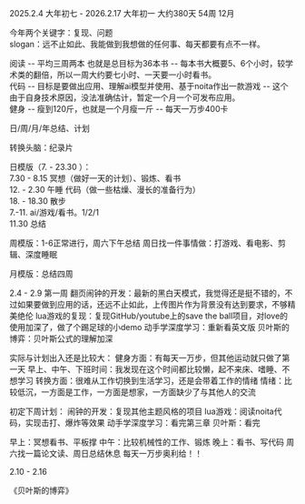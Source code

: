 
2025.2.4 大年初七 - 2026.2.17 大年初一 大约380天 54周 12月  

今年两个关键字：复现、问题  
slogan：远不止如此、我能做到我想做的任何事、每天都要有点不一样。

阅读 -- 平均三周两本 也就是总目标为36本书 -- 每本书大概要5、6个小时，较学术类的翻倍，所以一周大约要七小时、一天要一小时看书。  
代码 -- 目标是要做出应用、理解ai模型并使用、基于noita作出一款游戏 -- 这个由于自身技术原因，没法准确估计，暂定一个月一个可发布应用。  
健身 -- 瘦到120斤，也就是一个月瘦一斤  -- 每天一万步400卡  

日/周/月/年总结、计划  

转换头脑：纪录片  

日模版（7. - 23.30 ）：  
7.30 - 8.15 冥想（做好一天的计划）、锻炼、看书  
12. - 2.30 午睡 代码（做一些枯燥、漫长的准备行为）  
18. - 18.30 散步  
7.-11. ai/游戏/看书。1/2/1  
11.30 总结  

周模版：1-6正常进行，周六下午总结 周日找一件事情做：打游戏、看电影、剪辑、深度睡眠  

月模版：总结四周  

2.4 - 2.9 第一周
翻页闹钟的开发：最新的黑白天模式，我觉得还是挺不错的，不过如果要做到应用的话，还远不止如此，上传图片作为背景没有达到要求，不够精美绝伦
lua游戏的复现：复现GitHub/youtube上的save the ball项目，对love的使用加深了，做了个踢足球的小demo
动手学深度学习：重新看英文版
贝叶斯的博弈：贝叶斯公式的理解加深

实际与计划出入还是比较大：
健身方面：有每天一万步，但其他运动就只做了第一天
早上、中午、下班时间：我发现在这个时间都比较懒，起不来床、嗜睡、不想学习
转换方面：很难从工作切换到生活学习，还是会带着工作的情绪
情绪：比较低沉，一方面是工作，一方面是想家，一方面缺少了与其他人的交流

初定下周计划：
闹钟的开发：复现其他主题风格的项目
lua游戏：阅读noita代码，实现击打、爆炸等效果
动手学深度学习：看完第三章
贝叶斯：看完

早上：冥想看书、平板撑
中午：比较机械性的工作、锻炼
晚上：看书、写代码
周六找一篇论文读、周日总结休息
每天一万步奥利给！！

2.10 - 2.16

《贝叶斯的博弈》





                    


